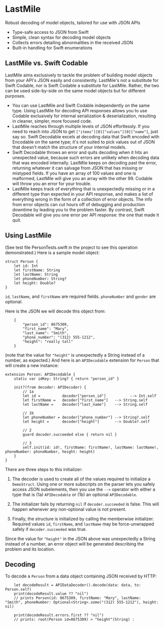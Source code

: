 # LastMile
Robust decoding of model objects, tailored for use with JSON APIs

- Type-safe access to JSON from Swift
- Simple, clean syntax for decoding model objects
- Collects errors detailing abnormalities in the received JSON
- Built-in handling for Swift enumerations

## LastMile vs. Swift Codable
LastMile aims exclusively to tackle the problem of building model objects from your API's JSON easily and consistently.  LastMile's not a substitute for Swift Codable, nor is Swift Codable a substitute for LastMile.  Rather, the two can be used side-by-side on the same model objects but for different purposes.
- You can use LastMile and Swift Codable independently on the same type.  Using LastMile for decoding API responses allows you to use Codable exclusively for internal serialization & deserialization, resulting in cleaner, simpler, more focused code.
- LastMile reaches through multiple levels of JSON effortlessly.  If you need to reach into JSON to get  `["items"][0]["values"][0]["name"]`, just say so.  Swift Decodable excels at decoding data that Swift encoded with Encodable on the same type; it's not suited to pick values out of JSON that doesn't match the structure of your internal models. 
- Swift Decodable throws an error and quits decoding when it hits an unexpected value, because such errors are unlikely when decoding data that was encoded internally.  LastMile keeps on decoding past the error, returning whatever it can salvage from JSON that has missing or mistyped fields.  If you have an array of 100 values and one is malformed, LastMile will give you an array with the other 99.  Codable will throw you an error for your trouble.
- LastMile keeps track of everything that is unexpectedly missing or in a different type than expected in your API response, and makes a list of everything wrong in the form of a collection of error objects.  The info from error objects can cut hours off of debugging and production downtime by leading you to the problem faster.  By contrast, Swift Decodable will give you one error per API response: the one that made it quit.

## Using LastMile
(See test file PersonTests.swift in the project to see this operation demonstrated.)
Here is a sample model object:
```
struct Person {
    let id: Int
    let firstName: String
    let lastName: String
    let phoneNumber: String?
    let height: Double?
}
```
`id`, `lastName`, and `firstName` are required fields.  `phoneNumber` and `gender` are optional.

Here is the JSON we will decode this object from:
```
    {
        "person_id": 8675309,
        "first_name": "Mary",
        "last_name": "Smith",
        "phone_number": "(312) 555-1212",
        "height": "really tall"
    }
```
(note that the value for `"height"` is unexpectedly a String instead of a number, as expected.)
And here is an `APIDecodable` extension for `Person` that will create a new instance:
```
extension Person: APIDecodable {
    static var idKey: String? { return "person_id" }

    init?(from decoder: APIDecoder) {
        // 1a
        let id =          decoder["person_id"]           --> Int.self
        let firstName =   decoder["first_name"]   --> String.self
        let lastName =    decoder["last_name"]    --> String.self

        // 1b
        let phoneNumber = decoder["phone_number"] --> String?.self
        let height =      decoder["height"]       --> Double?.self

        // 2
        guard decoder.succeeded else { return nil }

        // 3
        self.init(id: id!, firstName: firstName!, lastName: lastName!, phoneNumber: phoneNumber, height: height)
    }
}
```
There are three steps to this initializer:

1) The decoder is used to create all of the values required to initialize a `DemoStruct`.  Using one or more subscripts on the parser lets you safely access JSON subelements, then you use the `-->` operator with either a type that is (1a) `APIDecodable` or (1b) an optional `APIDecodable`.

2) The initializer fails by returning `nil` if `decoder.succeeded` is false.  This will happen whenever any non-optional value is not present.

3) Finally, the structure is initialized by calling the memberwise initializer.  Required values `id`, `firstName`, and `lastName` may be force-unwrapped safely if `decoder.succeeded` was true.

Since the value for `"height"` in the JSON above was unexpectedly a String instead of a number, an error object will be generated describing the problem and its location.

## Decoding

To decode a `Person` from a data object containing JSON received by HTTP:
```
    let decodeResult = APIDataDecoder().decode(data: data, to: Person.self)
    print(decodeResult.value ?? "nil")
    // prints Person(id: 8675309, firstName: "Mary", lastName: "Smith", phoneNumber: Optional<String>.some("(312) 555-1212"), height: nil)
    
    print(decodeResult.errors.first ?? "nil")
    // prints: root(Person id=8675309) > "height"(String) : 
```
